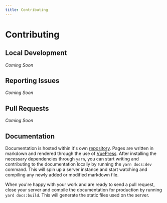 ```yaml
---
title: Contributing
---
```


# Contributing

## Local Development
_Coming Soon_

## Reporting Issues
_Coming Soon_

## Pull Requests
_Coming Soon_

## Documentation
Documentation is hosted within it's own [repository](https://github.com/caffeinated/website). Pages are written in markdown and rendered through the use of [VuePress](https://vuepress.vuejs.org/). After installing the necessary dependencies through `yarn`, you can start writing and contributing to the documentation locally by running the `yarn docs:dev` command. This will spin up a server instance and start watching and compiling any newly added or modified markdown file.

When you're happy with your work and are ready to send a pull request, close your server and compile the documentation for production by running `yard docs:build`. This will generate the static files used on the server.